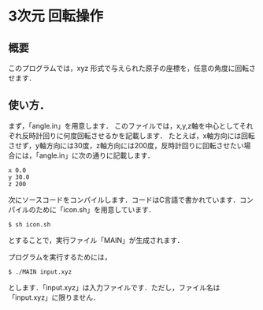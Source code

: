 # 3次元 回転操作
## 概要
このプログラムでは，xyz 形式で与えられた原子の座標を，任意の角度に回転させます．

## 使い方．
まず，「angle.in」を用意します．
このファイルでは，x,y,z軸を中心としてそれぞれ反時計回りに何度回転させるかを記載します．
たとえば，x軸方向には回転させず，y軸方向には30度，z軸方向には200度，反時計回りに回転させたい場合には，「angle.in」に次の通りに記載します．

```
x 0.0
y 30.0
z 200
```

次にソースコードをコンパイルします．コードはC言語で書かれています．コンパイルのために「icon.sh」を用意しています．

```
$ sh icon.sh
```

とすることで，実行ファイル「MAIN」が生成されます．

プログラムを実行するためには，

```
$ ./MAIN input.xyz
```

とします．「input.xyz」は入力ファイルです．ただし，ファイル名は「input.xyz」に限りません．
